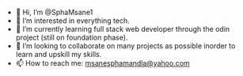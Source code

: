 - 👋 Hi, I’m @SphaMsane1
- 👀 I’m interested in everything tech.
- 🌱 I’m currently learning full stack web developer through the odin project (still on foundation phase).
- 💞️ I’m looking to collaborate on many projects as possible inorder to learn and upskill my skills.
- 📫 How to reach me: msanesphamandla@yahoo.com

<!---
SphaMsane1/SphaMsane1 is a ✨ special ✨ repository because its `README.md` (this file) appears on your GitHub profile.
You can click the Preview link to take a look at your changes.
--->

